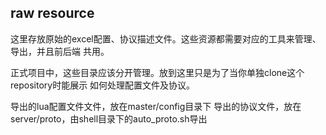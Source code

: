 ## raw resource
这里存放原始的excel配置、协议描述文件。这些资源都需要对应的工具来管理、导出，并且前后端
共用。

正式项目中，这些目录应该分开管理。放到这里只是为了当你单独clone这个repository时能展示
如何处理配置文件及协议。

导出的lua配置文件文件，放在master/config目录下
导出的协议文件，放在server/proto，由shell目录下的auto_proto.sh导出
